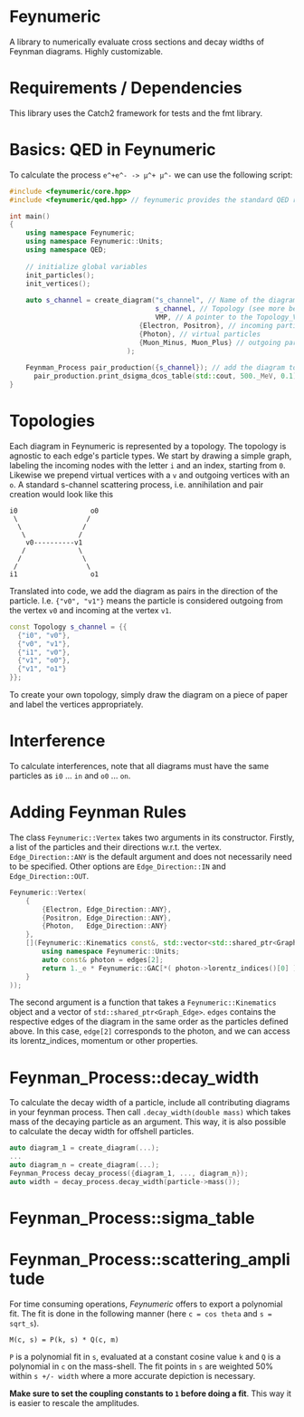 # Feynumeric
A library to numerically evaluate cross sections and decay widths of Feynman diagrams. Highly customizable.

# Requirements / Dependencies

This library uses the Catch2 framework for tests and the fmt library.


# Basics: QED in Feynumeric

To calculate the process `e^+e^- -> µ^+ µ^-` we can use the following script:

```cpp
#include <feynumeric/core.hpp>
#include <feynumeric/qed.hpp> // feynumeric provides the standard QED rules in this header

int main()
{
    using namespace Feynumeric;
    using namespace Feynumeric::Units;
    using namespace QED;
    
    // initialize global variables
    init_particles();
    init_vertices();
    
    auto s_channel = create_diagram("s_channel", // Name of the diagram (can be anything)
                                    s_channel, // Topology (see more below)
                                    VMP, // A pointer to the Topology_Vertex Manager
	                            {Electron, Positron}, // incoming particles
	                            {Photon}, // virtual particles
	                            {Muon_Minus, Muon_Plus} // outgoing particles
                             );
     
    Feynman_Process pair_production({s_channel}); // add the diagram to the process
	  pair_production.print_dsigma_dcos_table(std::cout, 500._MeV, 0.1); // print to std::cout, sqrt_s is 500 MeV and we go from cos \theta = -1 to 1 in 0.1-sized steps
}

```
# Topologies

Each diagram in Feynumeric is represented by a topology. The topology is agnostic to each edge's particle types. 
We start by drawing a simple graph, labeling the incoming nodes with the letter `i` and an index, starting from `0`. 
Likewise we prepend virtual vertices with a `v` and outgoing vertices with an `o`. 
A standard s-channel scattering process, i.e. annihilation and pair creation would look like this  

````
i0                  o0
 \                 /
  \               /
   \             /
    v0----------v1      
   /             \
  /               \
 /                 \
i1                  o1
````

Translated into code, we add the diagram as pairs in the direction of the particle. I.e. `{"v0", "v1"}` means the 
particle is considered outgoing from the vertex `v0` and incoming at the vertex `v1`. 

````cpp
const Topology s_channel = {{
  {"i0", "v0"},
  {"v0", "v1"},
  {"i1", "v0"},
  {"v1", "o0"},
  {"v1", "o1"}
}};
````

To create your own topology, simply draw the diagram on a piece of paper and label the vertices appropriately.

Interference
===
To calculate interferences, note that all diagrams must have the same particles as `i0` ... `in` and `o0` ... `on`. 


Adding Feynman Rules
====
The class `Feynumeric::Vertex` takes two arguments in its constructor. Firstly, a list of
the particles and their directions w.r.t. the vertex. `Edge_Direction::ANY` is the default argument and
does not necessarily need to be specified. Other options are `Edge_Direction::IN` and `Edge_Direction::OUT`.

````cpp
Feynumeric::Vertex(
    {
        {Electron, Edge_Direction::ANY},
        {Positron, Edge_Direction::ANY},
        {Photon,   Edge_Direction::ANY}
    },
    [](Feynumeric::Kinematics const&, std::vector<std::shared_ptr<Graph_Edge>> const& edges){
        using namespace Feynumeric::Units;
        auto const& photon = edges[2];
        return 1._e * Feynumeric::GAC[*( photon->lorentz_indices()[0] )];
    }
));
````

The second argument is a function that takes a `Feynumeric::Kinematics` object and a vector of `std::shared_ptr<Graph_Edge>`.
`edges` contains the respective edges of the diagram in the same order as the particles defined above. 
In this case, `edge[2]` corresponds to the photon, and we can access its lorentz_indices, momentum or other properties.

Feynman_Process::decay_width
====
To calculate the decay width of a particle, include all contributing diagrams in your feynman process. 
Then call `.decay_width(double mass)` which takes mass of the decaying particle as an argument. 
This way, it is also possible to calculate the decay width for offshell particles.
````cpp
auto diagram_1 = create_diagram(...);
...
auto diagram_n = create_diagram(...);
Feynman_Process decay_process({diagram_1, ..., diagram_n});
auto width = decay_process.decay_width(particle->mass());
````

Feynman_Process::sigma_table
====



Feynman_Process::scattering_amplitude
====
For time consuming operations, _Feynumeric_ offers to export a polynomial fit. 
The fit is done in the following manner (here `c = cos theta` and `s = sqrt_s`).
````
M(c, s) = P(k, s) * Q(c, m) 
````
`P` is a polynomial fit in `s`, evaluated at a constant cosine value `k` and `Q` is a polynomial in `c` on the mass-shell.
The fit points in `s` are weighted 50% within `s +/- width` where a more accurate depiction is necessary.

**Make sure to set the coupling constants to `1` before doing a fit**. This way it is easier to rescale the amplitudes. 